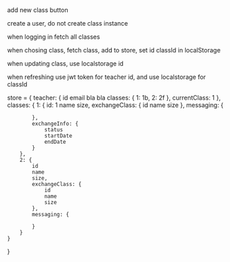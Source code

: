 add new class button

create a user, do not create class instance

when logging in fetch all classes

when chosing class, fetch class, add to store, set id classId in localStorage

when updating class, use localstorage id

when refreshing use jwt token for teacher id, and use localstorage for classId


store = {
    teacher: {
        id
        email
        bla bla
        classes: { 1: 1b, 2: 2f },
        currentClass: 1
    },
    classes: {
        1: {
            id: 1
            name
            size,
            exchangeClass: {
                id
                name
                size
            },
            messaging: {

            },
            exchangeInfo: {
                status
                startDate
                endDate
            }
        },
        2: {
            id
            name
            size,
            exchangeClass: {
                id
                name
                size
            },
            messaging: {

            }
        }
    }
}
